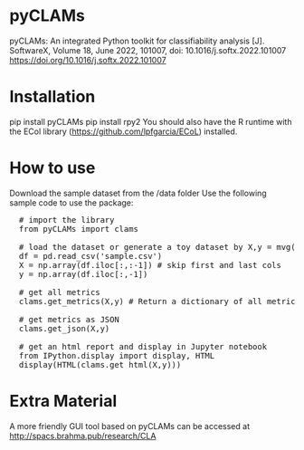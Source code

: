 # pyCLAMs

pyCLAMs: An integrated Python toolkit for classifiability analysis [J]. SoftwareX, Volume 18, June 2022, 101007, doi: 10.1016/j.softx.2022.101007  
https://doi.org/10.1016/j.softx.2022.101007

# Installation 

pip install pyCLAMs
pip install rpy2
You should also have the R runtime with the ECol library (https://github.com/lpfgarcia/ECoL) installed.

# How to use 

Download the sample dataset from the /data folder
Use the following sample code to use the package:

<pre>
  # import the library
  from pyCLAMs import clams

  # load the dataset or generate a toy dataset by X,y = mvg(md = 2)
  df = pd.read_csv('sample.csv')
  X = np.array(df.iloc[:,:-1]) # skip first and last cols
  y = np.array(df.iloc[:,-1])

  # get all metrics
  clams.get_metrics(X,y) # Return a dictionary of all metrics

  # get metrics as JSON
  clams.get_json(X,y)

  # get an html report and display in Jupyter notebook
  from IPython.display import display, HTML
  display(HTML(clams.get_html(X,y)))
</pre>

# Extra Material
A more friendly GUI tool based on pyCLAMs can be accessed at http://spacs.brahma.pub/research/CLA

